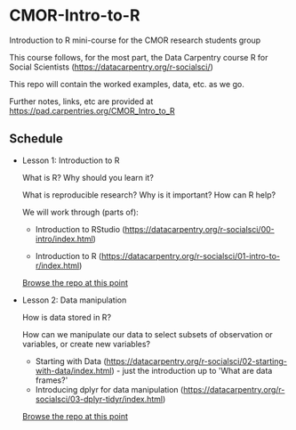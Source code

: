 # CMOR-Intro-to-R
Introduction to R mini-course for the CMOR research students group

This course follows, for the most part, the Data Carpentry course R for Social Scientists (https://datacarpentry.org/r-socialsci/)

This repo will contain the worked examples, data, etc. as we go.

Further notes, links, etc are provided at https://pad.carpentries.org/CMOR_Intro_to_R

## Schedule

* Lesson 1: Introduction to R

  What is R? Why should you learn it?
  
  What is reproducible research? Why is it important? How can R help?
  
  We will work through (parts of):
  
  - Introduction to RStudio (https://datacarpentry.org/r-socialsci/00-intro/index.html)
  
  - Introduction to R (https://datacarpentry.org/r-socialsci/01-intro-to-r/index.html)
  
  [Browse the repo at this point](https://github.com/nek-rwl/CMOR-Intro-to-R/tree/a1ad0436cf1f35b32c5af36952219306140eec6b)

* Lesson 2: Data manipulation

  How is data stored in R?
  
  How can we manipulate our data to select subsets of observation or variables, or create new variables?
  
  - Starting with Data (https://datacarpentry.org/r-socialsci/02-starting-with-data/index.html) - just the introduction up to 'What are data frames?'
  - Introducing dplyr for data manipulation (https://datacarpentry.org/r-socialsci/03-dplyr-tidyr/index.html)
  
  [Browse the repo at this point](https://github.com/nek-rwl/CMOR-Intro-to-R/tree/f846aa656ad6ac5af57bde9c40debbc34a190eaf)
